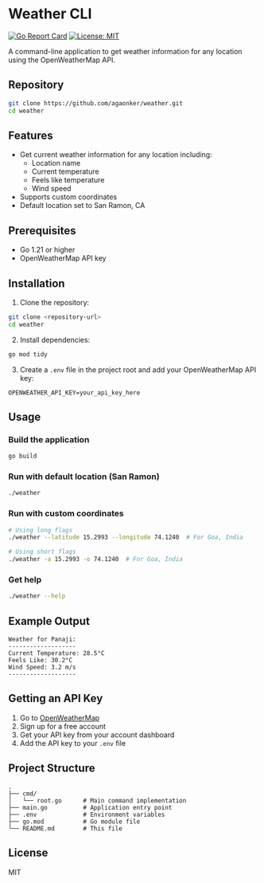 # Weather CLI

[![Go Report Card](https://goreportcard.com/badge/github.com/agaonker/weather)](https://goreportcard.com/report/github.com/agaonker/weather)
[![License: MIT](https://img.shields.io/badge/License-MIT-yellow.svg)](https://opensource.org/licenses/MIT)

A command-line application to get weather information for any location using the OpenWeatherMap API.

## Repository
```bash
git clone https://github.com/agaonker/weather.git
cd weather
```

## Features

- Get current weather information for any location including:
  - Location name
  - Current temperature
  - Feels like temperature
  - Wind speed
- Supports custom coordinates
- Default location set to San Ramon, CA

## Prerequisites

- Go 1.21 or higher
- OpenWeatherMap API key

## Installation

1. Clone the repository:
```bash
git clone <repository-url>
cd weather
```

2. Install dependencies:
```bash
go mod tidy
```

3. Create a `.env` file in the project root and add your OpenWeatherMap API key:
```
OPENWEATHER_API_KEY=your_api_key_here
```

## Usage

### Build the application
```bash
go build
```

### Run with default location (San Ramon)
```bash
./weather
```

### Run with custom coordinates
```bash
# Using long flags
./weather --latitude 15.2993 --longitude 74.1240  # For Goa, India

# Using short flags
./weather -a 15.2993 -o 74.1240  # For Goa, India
```

### Get help
```bash
./weather --help
```

## Example Output
```
Weather for Panaji:
-------------------
Current Temperature: 28.5°C
Feels Like: 30.2°C
Wind Speed: 3.2 m/s
-------------------
```

## Getting an API Key

1. Go to [OpenWeatherMap](https://openweathermap.org/)
2. Sign up for a free account
3. Get your API key from your account dashboard
4. Add the API key to your `.env` file

## Project Structure

```
.
├── cmd/
│   └── root.go      # Main command implementation
├── main.go          # Application entry point
├── .env             # Environment variables
├── go.mod           # Go module file
└── README.md        # This file
```

## License

MIT 